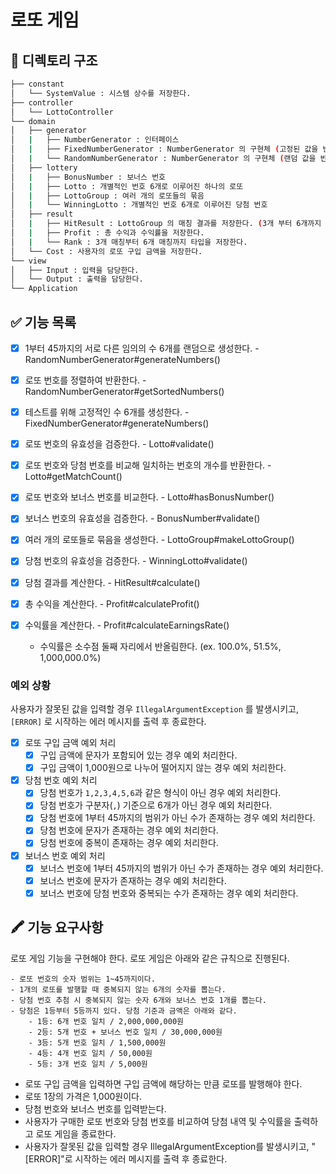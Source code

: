 # 로또 게임

## 📁 디렉토리 구조
```bash
├── constant
│   └── SystemValue : 시스템 상수를 저장한다.
├── controller
│   └── LottoController
└── domain
│   ├── generator
│   |   ├── NumberGenerator : 인터페이스
│   |   ├── FixedNumberGenerator : NumberGenerator 의 구현체 (고정된 값을 반환한다.)
│   |   └── RandomNumberGenerator : NumberGenerator 의 구현체 (랜덤 값을 반환한다.)
│   ├── lottery
│   |   ├── BonusNumber : 보너스 번호
│   |   ├── Lotto : 개별적인 번호 6개로 이루어진 하나의 로또
│   |   ├── LottoGroup : 여러 개의 로또들의 묶음
│   |   └── WinningLotto : 개별적인 번호 6개로 이루어진 당첨 번호
│   ├── result
│   |   ├── HitResult : LottoGroup 의 매칭 결과를 저장한다. (3개 부터 6개까지 매칭된 것이 각각 몇 개씩 있는지)
│   |   ├── Profit : 총 수익과 수익률을 저장한다.
│   |   └── Rank : 3개 매칭부터 6개 매칭까지 타입을 저장한다.
│   └── Cost : 사용자의 로또 구입 금액을 저장한다.
└── view
│   ├── Input : 입력을 담당한다.
│   └── Output : 출력을 담당한다.
└── Application
``` 

## ✅ 기능 목록
- [x] 1부터 45까지의 서로 다른 임의의 수 6개를 랜덤으로 생성한다. - RandomNumberGenerator#generateNumbers()
- [x] 로또 번호를 정렬하여 반환한다. - RandomNumberGenerator#getSortedNumbers()
- [x] 테스트를 위해 고정적인 수 6개를 생성한다. - FixedNumberGenerator#generateNumbers()

- [x] 로또 번호의 유효성을 검증한다. - Lotto#validate()
- [x] 로또 번호와 당첨 번호를 비교해 일치하는 번호의 개수를 반환한다. - Lotto#getMatchCount()
- [x] 로또 번호와 보너스 번호를 비교한다. - Lotto#hasBonusNumber()

- [x] 보너스 번호의 유효성을 검증한다. - BonusNumber#validate()

- [x] 여러 개의 로또들로 묶음을 생성한다. - LottoGroup#makeLottoGroup()

- [x] 당첨 번호의 유효성을 검증한다. - WinningLotto#validate()

- [x] 당첨 결과를 계산한다. - HitResult#calculate()

- [x] 총 수익을 계산한다. - Profit#calculateProfit()
- [x] 수익률을 계산한다. - Profit#calculateEarningsRate()
  - 수익률은 소수점 둘째 자리에서 반올림한다. (ex. 100.0%, 51.5%, 1,000,000.0%)

### 예외 상황
사용자가 잘못된 값을 입력할 경우 `IllegalArgumentException` 를 발생시키고, `[ERROR]` 로 시작하는 에러 메시지를 출력 후 종료한다.
- [x] 로또 구입 금액 예외 처리
  - [x] 구입 금액에 문자가 포함되어 있는 경우 예외 처리한다.
  - [x] 구입 금액이 1,000원으로 나누어 떨어지지 않는 경우 예외 처리한다.
- [x] 당첨 번호 예외 처리
  - [x] 당첨 번호가 `1,2,3,4,5,6`과 같은 형식이 아닌 경우 예외 처리한다.
  - [x] 당첨 번호가 구분자(`,`) 기준으로 6개가 아닌 경우 예외 처리한다.
  - [x] 당첨 번호에 1부터 45까지의 범위가 아닌 수가 존재하는 경우 예외 처리한다.
  - [x] 당첨 번호에 문자가 존재하는 경우 예외 처리한다.
  - [x] 당첨 번호에 중복이 존재하는 경우 예외 처리한다.
- [x] 보너스 번호 예외 처리
  - [x] 보너스 번호에 1부터 45까지의 범위가 아닌 수가 존재하는 경우 예외 처리한다.
  - [x] 보너스 번호에 문자가 존재하는 경우 예외 처리한다.
  - [x] 보너스 번호에 당첨 번호와 중복되는 수가 존재하는 경우 예외 처리한다.

## 🖍 기능 요구사항
로또 게임 기능을 구현해야 한다. 로또 게임은 아래와 같은 규칙으로 진행된다.

```
- 로또 번호의 숫자 범위는 1~45까지이다.
- 1개의 로또를 발행할 때 중복되지 않는 6개의 숫자를 뽑는다.
- 당첨 번호 추첨 시 중복되지 않는 숫자 6개와 보너스 번호 1개를 뽑는다.
- 당첨은 1등부터 5등까지 있다. 당첨 기준과 금액은 아래와 같다.
    - 1등: 6개 번호 일치 / 2,000,000,000원
    - 2등: 5개 번호 + 보너스 번호 일치 / 30,000,000원
    - 3등: 5개 번호 일치 / 1,500,000원
    - 4등: 4개 번호 일치 / 50,000원
    - 5등: 3개 번호 일치 / 5,000원
```

- 로또 구입 금액을 입력하면 구입 금액에 해당하는 만큼 로또를 발행해야 한다.
- 로또 1장의 가격은 1,000원이다.
- 당첨 번호와 보너스 번호를 입력받는다.
- 사용자가 구매한 로또 번호와 당첨 번호를 비교하여 당첨 내역 및 수익률을 출력하고 로또 게임을 종료한다.
- 사용자가 잘못된 값을 입력할 경우 IllegalArgumentException를 발생시키고, "[ERROR]"로 시작하는 에러 메시지를 출력 후 종료한다.




